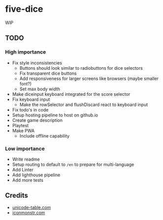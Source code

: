 # five-dice
WIP


## TODO

### High importance  

- Fix style inconsistencies
  - Buttons should look similar to radiobuttons for dice selectors
  - Fix transparent dice buttons
  - Add responsiveness for larger screens like browsers (maybe smaller font?)
  - Set max body width
- Make diceinput keyboard integrated for the score selector
- Fix keyboard input
  - Make the rowSelector and flushDiscard react to keyboard input  
- Fix todo's in code
- Setup hosting pipeline to host on github.io
- Create game description
- Playtest
- Make PWA
  - Include offline capability

### Low importance

- Write readme
- Setup routing to default to `/en` to prepare for multi-language
- Add Linter
- Add lighthouse pipeline
- Add more tests


## Credits

- [unicode-table.com](https://unicode-table.com/)
- [iconmonstr.com](https://iconmonstr.com/)
